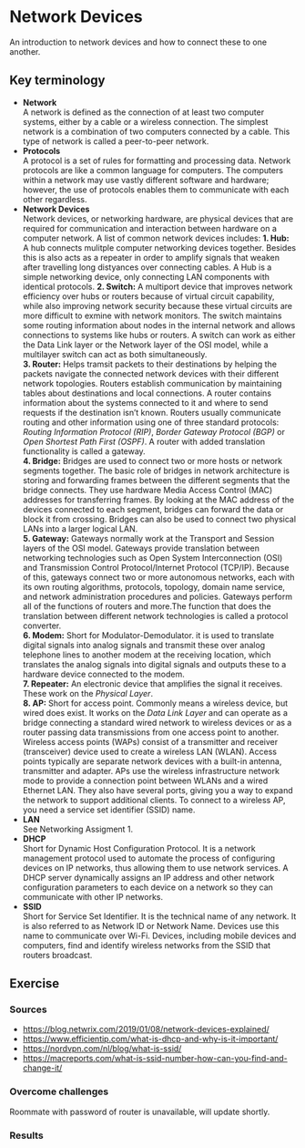# Network Devices
An introduction to network devices and how to connect these to one another.
## Key terminology
- **Network**  
A network is defined as the connection of at least two computer systems, either by a cable or a wireless connection. The simplest network is a combination of two computers connected by a cable. This type of network is called a peer-to-peer network.
- **Protocols**  
 A protocol is a set of rules for formatting and processing data. Network protocols are like a common language for computers. The computers within a network may use vastly different software and hardware; however, the use of protocols enables them to communicate with each other regardless.
- **Network Devices**  
Network devices, or networking hardware, are physical devices that are required for communication and interaction between hardware on a computer network. A list of common network devices includes:
 **1. Hub:** A hub connects mulitple computer networking devices together. Besides this is also acts as a repeater in order to amplify signals that weaken after travelling long distyances over connecting cables. A Hub is a simple networking device, only connecting LAN components with identical protocols. 
 **2. Switch:** A multiport device that improves network efficiency over hubs or routers because of virtual circuit capability, while also improving network security because these virtual circuits are more difficult to exmine with network monitors. The switch maintains some routing information about nodes in the internal network and allows connections to systems like hubs or routers. A switch can work as either the Data Link layer or the Network layer of the OSI model, while a multilayer switch can act as both simultaneously.  
 **3. Router:** Helps tramsit packets to their destinations by helping the packets navigate the connected network devices with their different network topologies. Routers establish communication by maintaining tables about destinations and local connections. A router contains information about the systems connected to it and where to send requests if the destination isn’t known. Routers usually communicate routing and other information using one of three standard protocols: *Routing Information Protocol (RIP)*, *Border Gateway Protocol (BGP)* or *Open Shortest Path First (OSPF)*. A router with added translation functionality is called a gateway.  
 **4. Bridge:** Bridges are used to connect two or more hosts or network segments together. The basic role of bridges in network architecture is storing and forwarding frames between the different segments that the bridge connects. They use hardware Media Access Control (MAC) addresses for transferring frames. By looking at the MAC address of the devices connected to each segment, bridges can forward the data or block it from crossing. Bridges can also be used to connect two physical LANs into a larger logical LAN.  
 **5. Gateway:** Gateways normally work at the Transport and Session layers of the OSI model. Gateways provide translation between networking technologies such as Open System Interconnection (OSI) and Transmission Control Protocol/Internet Protocol (TCP/IP). Because of this, gateways connect two or more autonomous networks, each with its own routing algorithms, protocols, topology, domain name service, and network administration procedures and policies. Gateways perform all of the functions of routers and more.The function that does the translation between different network technologies is called a protocol converter.  
 **6. Modem:** Short for Modulator-Demodulator. it is used to translate digital signals into analog signals and transmit these over analog telephone lines to another modem at the receiving location, which translates the analog signals into digital signals and outputs these to a hardware device connected to the modem.  
 **7. Repeater:** An electronic device that amplifies the signal it receives. These work on the *Physical Layer*.  
 **8. AP:** Short for access point. Commonly means a wireless device, but wired does exist. It works on the *Data Link Layer* and can operate as a bridge connecting a standard wired network to wireless devices or as a router passing data transmissions from one access point to another. Wireless access points (WAPs) consist of a transmitter and receiver (transceiver) device used to create a wireless LAN (WLAN).  Access points typically are separate network devices with a built-in antenna, transmitter and adapter. APs use the wireless infrastructure network mode to provide a connection point between WLANs and a wired Ethernet LAN. They also have several ports, giving you a way to expand the network to support additional clients. To connect to a wireless AP, you need a service set identifier (SSID) name.
 - **LAN**  
 See Networking Assigment 1. 
- **DHCP**  
Short for Dynamic Host Configuration Protocol. It is a network management protocol used to automate the process of configuring devices on IP networks, thus allowing them to use network services. A DHCP server dynamically assigns an IP address and other network configuration parameters to each device on a network so they can communicate with other IP networks.
- **SSID**  
Short for Service Set Identifier. It is the technical name of any network. It is also referred to as Network ID or Network Name. Devices use this name to communicate over Wi-Fi. Devices, including mobile devices and computers, find and identify wireless networks from the SSID that routers broadcast.

## Exercise  
### Sources
- https://blog.netwrix.com/2019/01/08/network-devices-explained/  
- https://www.efficientip.com/what-is-dhcp-and-why-is-it-important/  
- https://nordvpn.com/nl/blog/what-is-ssid/
- https://macreports.com/what-is-ssid-number-how-can-you-find-and-change-it/
### Overcome challenges
Roommate with password of router is unavailable, will update shortly.

### Results
